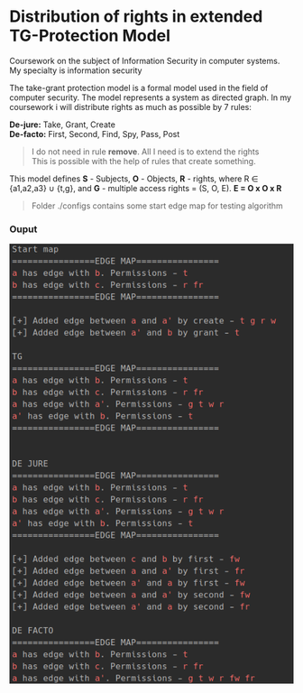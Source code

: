 # Distribution of rights in extended TG-Protection Model

Coursework on the subject of Information Security in computer systems. My specialty is information security

The take-grant protection model is a formal model used in the field of computer security. The model represents a system as directed graph. In my coursework i will distribute rights as much as possible by 7 rules:

**De-jure:** Take, Grant, Create\
**De-facto:** First, Second, Find, Spy, Pass, Post
> I do not need in rule **remove**. All I need is to extend the rights\
> This is possible with the help of rules that create something.
                                      

This model defines **S** - Subjects, **O** - Objects, **R** - rights, where R ∈ {a1,a2,a3} ∪ {t,g}, and **G** - multiple access rights = (S, O, E). **E = O x O x R**

> Folder ./configs contains some start edge map for testing algorithm

### Ouput

<img src="./assets/output.png">
